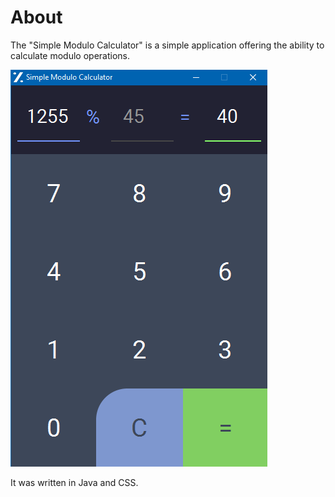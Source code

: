 # About

The "Simple Modulo Calculator" is a simple application offering the ability to calculate modulo operations.

![Screenshot](screenshots/screenshot.png)

It was written in Java and CSS.
